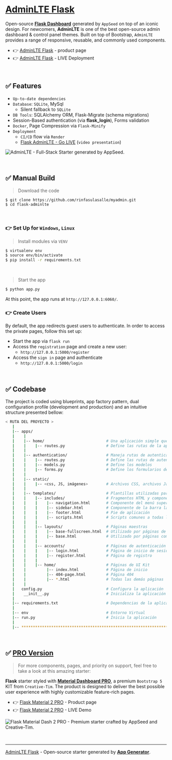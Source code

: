 # [AdminLTE Flask](https://appseed.us/product/adminlte/flask/)

Open-source **[Flask Dashboard](https://appseed.us/admin-dashboards/flask/)** generated by `AppSeed` on top of an iconic design. For newcomers, **AdminLTE** is one of the best open-source admin dashboard & control panel themes. Built on top of Bootstrap, `AdminLTE` provides a range of responsive, reusable, and commonly used components.

- 👉 [AdminLTE Flask](https://appseed.us/product/adminlte/flask/) - product page
- 👉 [AdminLTE Flask](https://adminlte-flask.appseed-srv1.com/) - LIVE Deployment

<br />

## ✅ Features

- `Up-to-date dependencies`
- `Database`: `SQLite`, MySql
  - Silent fallback to `SQLite`
- `DB Tools`: SQLAlchemy ORM, Flask-Migrate (schema migrations)
- Session-Based authentication (via **flask_login**), Forms validation
- `Docker`, Page Compression via `Flask-Minify`
- `Deployment`
  - `CI/CD` flow via `Render`
  - [Flask AdminLTE - Go LIVE](https://www.youtube.com/watch?v=evTV3MrpY8E) (`video presentation`)

![AdminLTE - Full-Stack Starter generated by AppSeed.](https://user-images.githubusercontent.com/51070104/168842202-9b80a957-a375-4e6d-8247-2cc459267a86.png)

<br />

## ✅ Manual Build

> Download the code

```bash
$ git clone https://github.com/rinfasulasalle/myadmin.git
$ cd flask-adminlte
```

<br />

### 👉 Set Up for `Windows`, `Linux`

> Install modules via `VENV`

```bash
$ virtualenv env
$ source env/bin/activate
$ pip install -r requirements.txt
```

<br />

> Start the app

```bash
$ python app.py
```

At this point, the app runs at `http://127.0.0.1:6060/`.

### 👉 Create Users

By default, the app redirects guest users to authenticate. In order to access the private pages, follow this set up:

- Start the app via `flask run`
- Access the `registration` page and create a new user:
  - `http://127.0.0.1:5000/register`
- Access the `sign in` page and authenticate
  - `http://127.0.0.1:5000/login`

<br />

## ✅ Codebase

The project is coded using blueprints, app factory pattern, dual configuration profile (development and production) and an intuitive structure presented bellow:

```bash
< RUTA DEL PROYECTO >
   |
   |-- apps/
   |    |
   |    |-- home/                           # Una aplicación simple que sirve archivos HTML
   |    |    |-- routes.py                  # Define las rutas de la aplicación
   |    |
   |    |-- authentication/                 # Maneja rutas de autenticación (inicio de sesión y registro)
   |    |    |-- routes.py                  # Define las rutas de autenticación
   |    |    |-- models.py                  # Define los modelos
   |    |    |-- forms.py                   # Define los formularios de autenticación (inicio de sesión y registro)
   |    |
   |    |-- static/
   |    |    |-- <css, JS, imágenes>        # Archivos CSS, archivos JavaScript
   |    |
   |    |-- templates/                      # Plantillas utilizadas para renderizar páginas
   |    |    |-- includes/                  # Fragmentos HTML y componentes
   |    |    |    |-- navigation.html       # Componente del menú superior
   |    |    |    |-- sidebar.html          # Componente de la barra lateral
   |    |    |    |-- footer.html           # Pie de aplicación
   |    |    |    |-- scripts.html          # Scripts comunes a todas las páginas
   |    |    |
   |    |    |-- layouts/                   # Páginas maestras
   |    |    |    |-- base-fullscreen.html  # Utilizado por páginas de autenticación
   |    |    |    |-- base.html             # Utilizado por páginas comunes
   |    |    |
   |    |    |-- accounts/                  # Páginas de autenticación
   |    |    |    |-- login.html            # Página de inicio de sesión
   |    |    |    |-- register.html         # Página de registro
   |    |    |
   |    |    |-- home/                      # Páginas de UI Kit
   |    |         |-- index.html            # Página de inicio
   |    |         |-- 404-page.html         # Página 404
   |    |         |-- *.html                # Todas las demás páginas
   |    |
   |   config.py                            # Configura la aplicación
   |    __init__.py                         # Inicializa la aplicación
   |
   |-- requirements.txt                     # Dependencias de la aplicación
   |
   |-- env                                  # Entorno Virtual
   |-- run.py                               # Inicia la aplicación
   |
   |-- ************************************************************************
```

<br />

## ✅ [PRO Version](https://appseed.us/product/material-dashboard2-pro/flask/)

> For more components, pages, and priority on support, feel free to take a look at this amazing starter:

**Flask** starter styled with **[Material Dashboard PRO](https://appseed.us/product/material-dashboard2-pro/flask/)**, a premium `Bootstrap 5` KIT from `Creative-Tim`.
The product is designed to deliver the best possible user experience with highly customizable feature-rich pages.

- 👉 [Flask Material 2 PRO](https://appseed.us/product/material-dashboard2-pro/flask/) - Product page
- 👉 [Flask Material 2 PRO](https://flask-material-dashboard2-pro.appseed-srv1.com) - LIVE Demo

![Flask Material Dash 2 PRO - Premium starter crafted by AppSeed and Creative-Tim.](https://user-images.githubusercontent.com/51070104/218248092-adf0dfe6-10bb-4665-aa89-dd6265d11995.png)

<br />

---

[AdminLTE Flask](https://appseed.us/product/adminlte/flask/) - Open-source starter generated by **[App Generator](https://appseed.us/generator/)**.
